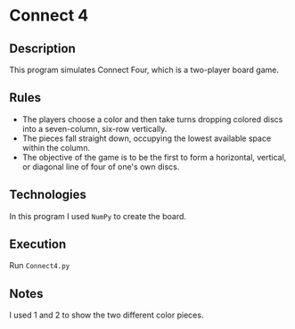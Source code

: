 # Connect 4

## Description
This program simulates Connect Four, which is a two-player board game.

## Rules
* The players choose a color and then take turns dropping colored discs into a seven-column, six-row vertically.
* The pieces fall straight down, occupying the lowest available space within the column. 
* The objective of the game is to be the first to form a horizontal, vertical, or diagonal line of four of one's own discs. 

## Technologies
In this program I used `NumPy` to create the board.

## Execution
Run `Connect4.py`

## Notes
I used 1 and 2 to show the two different color pieces.
